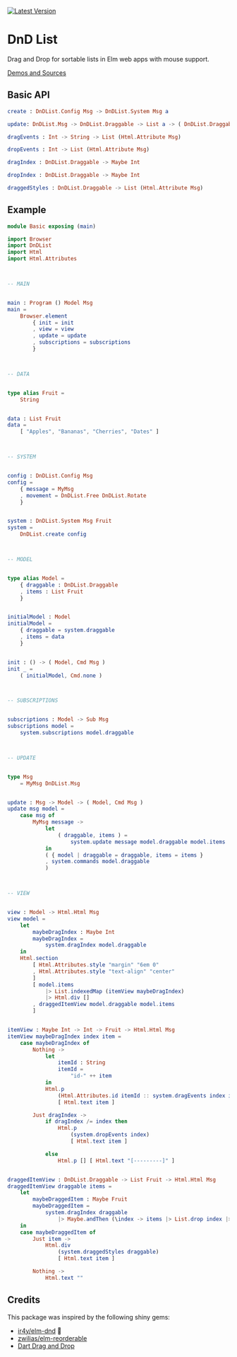 [![Latest Version](https://img.shields.io/elm-package/v/annaghi/dnd-list.svg?label=version)](https://package.elm-lang.org/packages/annaghi/dnd-list/latest/)

# DnD List

Drag and Drop for sortable lists in Elm web apps with mouse support.

[Demos and Sources](https://annaghi.github.io/dnd-list/)

## Basic API

```elm
create : DnDList.Config Msg -> DnDList.System Msg a
```

```elm
update: DnDList.Msg -> DnDList.Draggable -> List a -> ( DnDList.Draggable, List a )

dragEvents : Int -> String -> List (Html.Attribute Msg)

dropEvents : Int -> List (Html.Attribute Msg)

dragIndex : DnDList.Draggable -> Maybe Int

dropIndex : DnDList.Draggable -> Maybe Int

draggedStyles : DnDList.Draggable -> List (Html.Attribute Msg)
```

## Example

```elm
module Basic exposing (main)

import Browser
import DnDList
import Html
import Html.Attributes



-- MAIN


main : Program () Model Msg
main =
    Browser.element
        { init = init
        , view = view
        , update = update
        , subscriptions = subscriptions
        }



-- DATA


type alias Fruit =
    String


data : List Fruit
data =
    [ "Apples", "Bananas", "Cherries", "Dates" ]



-- SYSTEM


config : DnDList.Config Msg
config =
    { message = MyMsg
    , movement = DnDList.Free DnDList.Rotate
    }


system : DnDList.System Msg Fruit
system =
    DnDList.create config



-- MODEL


type alias Model =
    { draggable : DnDList.Draggable
    , items : List Fruit
    }


initialModel : Model
initialModel =
    { draggable = system.draggable
    , items = data
    }


init : () -> ( Model, Cmd Msg )
init _ =
    ( initialModel, Cmd.none )



-- SUBSCRIPTIONS


subscriptions : Model -> Sub Msg
subscriptions model =
    system.subscriptions model.draggable



-- UPDATE


type Msg
    = MyMsg DnDList.Msg


update : Msg -> Model -> ( Model, Cmd Msg )
update msg model =
    case msg of
        MyMsg message ->
            let
                ( draggable, items ) =
                    system.update message model.draggable model.items
            in
            ( { model | draggable = draggable, items = items }
            , system.commands model.draggable
            )



-- VIEW


view : Model -> Html.Html Msg
view model =
    let
        maybeDragIndex : Maybe Int
        maybeDragIndex =
            system.dragIndex model.draggable
    in
    Html.section
        [ Html.Attributes.style "margin" "6em 0"
        , Html.Attributes.style "text-align" "center"
        ]
        [ model.items
            |> List.indexedMap (itemView maybeDragIndex)
            |> Html.div []
        , draggedItemView model.draggable model.items
        ]


itemView : Maybe Int -> Int -> Fruit -> Html.Html Msg
itemView maybeDragIndex index item =
    case maybeDragIndex of
        Nothing ->
            let
                itemId : String
                itemId =
                    "id-" ++ item
            in
            Html.p
                (Html.Attributes.id itemId :: system.dragEvents index itemId)
                [ Html.text item ]

        Just dragIndex ->
            if dragIndex /= index then
                Html.p
                    (system.dropEvents index)
                    [ Html.text item ]

            else
                Html.p [] [ Html.text "[---------]" ]


draggedItemView : DnDList.Draggable -> List Fruit -> Html.Html Msg
draggedItemView draggable items =
    let
        maybeDraggedItem : Maybe Fruit
        maybeDraggedItem =
            system.dragIndex draggable
                |> Maybe.andThen (\index -> items |> List.drop index |> List.head)
    in
    case maybeDraggedItem of
        Just item ->
            Html.div
                (system.draggedStyles draggable)
                [ Html.text item ]

        Nothing ->
            Html.text ""
```

## Credits

This package was inspired by the following shiny gems:

- [ir4y/elm-dnd](https://package.elm-lang.org/packages/ir4y/elm-dnd/latest/) :gem:
- [zwilias/elm-reorderable](https://package.elm-lang.org/packages/zwilias/elm-reorderable/latest/)
- [Dart Drag and Drop](https://code.makery.ch/library/dart-drag-and-drop/)
